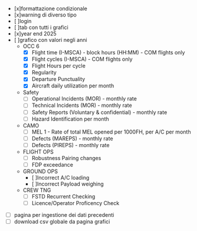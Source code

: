 - [x]formattazione condizionale
- [x]warning di diverso tipo 
- [ ]login
- [ ]tab con tutti i grafici
- [x]year end 2025
- [ ]grafico con valori negli anni
    - OCC 6
        - [x] Flight time (I-MSCA) - block hours (HH:MM) - COM flights only
        - [x] Flight cycles  (I-MSCA) - COM flights only
        - [x] Flight Hours per cycle
        - [x] Regularity
        - [x] Departure Punctuality
        - [x] Aircraft daily utilization per month
    - Safety
        - [ ] Operational Incidents (MOR) - monthly rate
        - [ ] Technical Incidents (MOR) - monthly rate
        - [ ] Safety Reports (Voluntary & confidential) - monthly rate
        - [ ] Hazard Identification per month
    - CAMO
        - [ ] MEL 1 - Rate of total MEL opened per 1000FH, per A/C per month 
        - [ ] Defects (MAREPS) - monthly rate
        - [ ] Defects (PIREPS) - monthly rate
    - FLIGHT OPS
        - [ ] Robustness Pairing changes
        - [ ] FDP exceedance
    - GROUND OPS
        - [ ]Incorrect A/C loading
        - [ ]Incorrect Payload weighing 
    - CREW TNG
        - [ ] FSTD Recurrent Checking
        - [ ] Licence/Operator Proficency Check
- [ ] pagina per ingestione dei dati precedenti
- [ ] download csv globale da pagina grafici